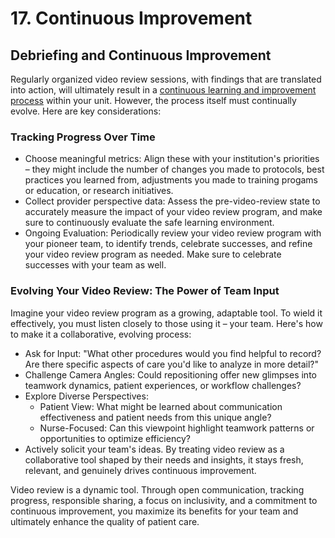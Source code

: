 # 17. Continuous Improvement

## Debriefing and Continuous Improvement

Regularly organized video review sessions, with findings that are translated into action, will ultimately result in a [continuous learning and improvement process](https://app.gitbook.com/s/MdMcavmFWyJ3gxr9PXYq/summaries-articles/4.-record-reflect-and-refine) within your unit. However, the process itself must continually evolve. Here are key considerations:

### Tracking Progress Over Time

* Choose meaningful metrics: Align these with your institution's priorities – they might include the number of changes you made to protocols, best practices you learned from, adjustments you made to training progams or education, or research initiatives.&#x20;
* Collect provider perspective data: Assess the pre-video-review state to accurately measure the impact of your video review program, and make sure to continuously evaluate the safe learning environment.&#x20;
* Ongoing Evaluation: Periodically review your video review program with your pioneer team, to identify trends, celebrate successes, and refine your video review program as needed. Make sure to celebrate successes with your team as well.&#x20;

### Evolving Your Video Review: The Power of Team Input

Imagine your video review program as a growing, adaptable tool. To wield it effectively, you must listen closely to those using it – your team. Here's how to make it a collaborative, evolving process:

* Ask for Input: "What other procedures would you find helpful to record? Are there specific aspects of care you'd like to analyze in more detail?"
* Challenge Camera Angles: Could repositioning offer new glimpses into teamwork dynamics, patient experiences, or workflow challenges?
* Explore Diverse Perspectives:
  * Patient View: What might be learned about communication effectiveness and patient needs from this unique angle?
  * Nurse-Focused: Can this viewpoint highlight teamwork patterns or opportunities to optimize efficiency?
* Actively solicit your team's ideas. By treating video review as a collaborative tool shaped by their needs and insights, it stays fresh, relevant, and genuinely drives continuous improvement.

Video review is a dynamic tool. Through open communication, tracking progress, responsible sharing, a focus on inclusivity, and a commitment to continuous improvement, you maximize its benefits for your team and ultimately enhance the quality of patient care.
